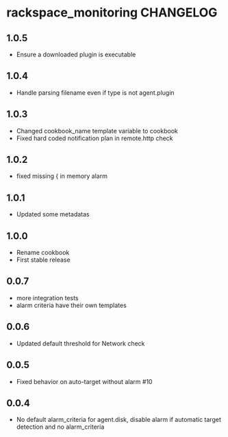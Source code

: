 rackspace_monitoring CHANGELOG
==================

1.0.5
-----
- Ensure a downloaded plugin is executable

1.0.4
-----
- Handle parsing filename even if type is not agent.plugin

1.0.3
-----
- Changed cookbook_name template variable to cookbook
- Fixed hard coded notification plan in remote.http check

1.0.2
-----
- fixed missing { in memory alarm

1.0.1
-----
- Updated some metadatas

1.0.0
-----
- Rename cookbook
- First stable release

0.0.7
-----
- more integration tests
- alarm criteria have their own templates

0.0.6
-----
- Updated default threshold for Network check

0.0.5
-----
- Fixed behavior on auto-target without alarm #10

0.0.4
-----
- No default alarm_criteria for agent.disk, disable alarm if automatic target detection and no alarm_criteria
